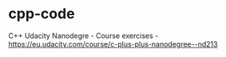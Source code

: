 # cpp-code
C++ Udacity Nanodegre - Course exercises - https://eu.udacity.com/course/c-plus-plus-nanodegree--nd213